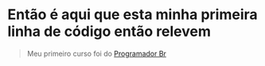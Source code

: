 # Então é aqui que esta minha primeira linha de código então relevem

>Meu primeiro curso foi do [Programador Br](https://programadorbr.com/)
